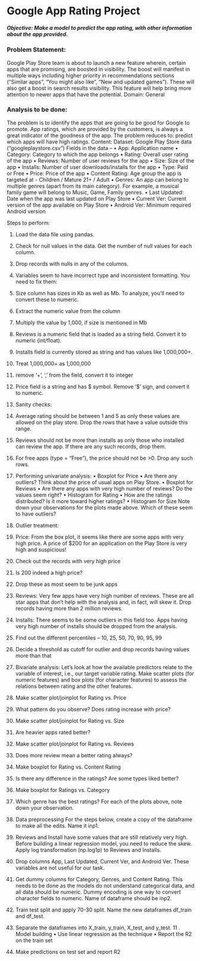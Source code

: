 # Google App Rating Project
##### Objective: Make a model to predict the app rating, with other information about the app provided.
### Problem Statement:
Google Play Store team is about to launch a new feature wherein, certain apps that are promising, are boosted in visibility. The boost will manifest in multiple ways including higher priority in recommendations sections (“Similar apps”, “You might also like”, “New and updated games”). These will also get a boost in search results visibility.  This feature will help bring more attention to newer apps that have the potential.
Domain: General
### Analysis to be done:
The problem is to identify the apps that are going to be good for Google to promote. App ratings, which are provided by the customers, is always a great indicator of the goodness of the app. The problem reduces to: predict which apps will have high ratings.
Content: Dataset: Google Play Store data (“googleplaystore.csv”)
Fields in the data –
•	App: Application name
•	Category: Category to which the app belongs 
•	Rating: Overall user rating of the app
•	Reviews: Number of user reviews for the app
•	Size: Size of the app
•	Installs: Number of user downloads/installs for the app
•	Type: Paid or Free
•	Price: Price of the app
•	Content Rating: Age group the app is targeted at - Children / Mature 21+ / Adult
•	Genres: An app can belong to multiple genres (apart from its main category). For example, a musical family game will belong to Music, Game, Family genres.
•	Last Updated: Date when the app was last updated on Play Store
•	Current Ver: Current version of the app available on Play Store
•	Android Ver: Minimum required Android version
 
Steps to perform:
1.	Load the data file using pandas. 
2.	Check for null values in the data. Get the number of null values for each column.
3.	Drop records with nulls in any of the columns. 
4.	Variables seem to have incorrect type and inconsistent formatting. You need to fix them: 
1.	Size column has sizes in Kb as well as Mb. To analyze, you’ll need to convert these to numeric.
1.	Extract the numeric value from the column
2.	Multiply the value by 1,000, if size is mentioned in Mb
2.	Reviews is a numeric field that is loaded as a string field. Convert it to numeric (int/float).
3.	Installs field is currently stored as string and has values like 1,000,000+. 
1.	Treat 1,000,000+ as 1,000,000
2.	remove ‘+’, ‘,’ from the field, convert it to integer
4.	Price field is a string and has $ symbol. Remove ‘$’ sign, and convert it to numeric.
5. Sanity checks:
1.	Average rating should be between 1 and 5 as only these values are allowed on the play store. Drop the rows that have a value outside this range.
2.	Reviews should not be more than installs as only those who installed can review the app. If there are any such records, drop them.
3.	For free apps (type = “Free”), the price should not be >0. Drop any such rows.
5. Performing univariate analysis: 
•	Boxplot for Price
•	Are there any outliers? Think about the price of usual apps on Play Store.
•	Boxplot for Reviews
•	Are there any apps with very high number of reviews? Do the values seem right?
•	Histogram for Rating
•	How are the ratings distributed? Is it more toward higher ratings?
•	Histogram for Size
Note down your observations for the plots made above. Which of these seem to have outliers?
 
6. Outlier treatment: 
1.	Price: From the box plot, it seems like there are some apps with very high price. A price of $200 for an application on the Play Store is very high and suspicious!
1.	Check out the records with very high price
1.	Is 200 indeed a high price?
2.	Drop these as most seem to be junk apps
2.	Reviews: Very few apps have very high number of reviews. These are all star apps that don’t help with the analysis and, in fact, will skew it. Drop records having more than 2 million reviews.
3.	Installs:  There seems to be some outliers in this field too. Apps having very high number of installs should be dropped from the analysis.
1.	Find out the different percentiles – 10, 25, 50, 70, 90, 95, 99
2.	Decide a threshold as cutoff for outlier and drop records having values more than that
7. Bivariate analysis: Let’s look at how the available predictors relate to the variable of interest, i.e., our target variable rating. Make scatter plots (for numeric features) and box plots (for character features) to assess the relations between rating and the other features.
1.	Make scatter plot/joinplot for Rating vs. Price
1.	What pattern do you observe? Does rating increase with price?
2.	Make scatter plot/joinplot for Rating vs. Size
1.	Are heavier apps rated better?
3.	Make scatter plot/joinplot for Rating vs. Reviews
1.	Does more review mean a better rating always?
4.	Make boxplot for Rating vs. Content Rating
1.	Is there any difference in the ratings? Are some types liked better?
5.	Make boxplot for Ratings vs. Category
1.	Which genre has the best ratings?
For each of the plots above, note down your observation.
8. Data preprocessing
For the steps below, create a copy of the dataframe to make all the edits. Name it inp1.
1.	Reviews and Install have some values that are still relatively very high. Before building a linear regression model, you need to reduce the skew. Apply log transformation (np.log1p) to Reviews and Installs.
2.	Drop columns App, Last Updated, Current Ver, and Android Ver. These variables are not useful for our task.
3.	Get dummy columns for Category, Genres, and Content Rating. This needs to be done as the models do not understand categorical data, and all data should be numeric. Dummy encoding is one way to convert character fields to numeric. Name of dataframe should be inp2.
9. Train test split  and apply 70-30 split. Name the new dataframes df_train and df_test.
10. Separate the dataframes into X_train, y_train, X_test, and y_test.
11 . Model building
•	Use linear regression as the technique
•	Report the R2 on the train set
12. Make predictions on test set and report R2
